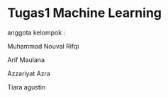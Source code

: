 # Tugas1 Machine Learning
anggota kelompok :


Muhammad Nouval Rifqi

Arif Maulana


Azzariyat Azra


Tiara agustin 
